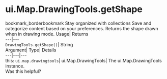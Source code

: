  
#  ui.Map.DrawingTools.getShape
bookmark_borderbookmark Stay organized with collections  Save and categorize content based on your preferences.
Returns the shape drawn when in drawing mode. 
Usage| Returns  
---|---  
`DrawingTools.getShape()`| String  
Argument| Type| Details  
---|---|---  
this: `ui.map.drawingtools`| ui.Map.DrawingTools| The ui.Map.DrawingTools instance.  
Was this helpful?
